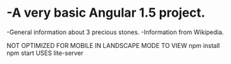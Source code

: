 -A very basic Angular 1.5 project. 
==
-General information about 3 precious stones.
-Information from Wikipedia.

NOT OPTIMIZED FOR MOBILE IN LANDSCAPE MODE
TO VIEW
npm install
npm start
USES lite-server
